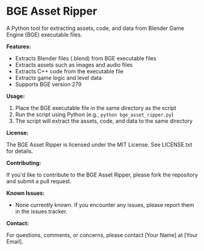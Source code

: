BGE Asset Ripper
================

A Python tool for extracting assets, code, and data from Blender Game Engine (BGE) executable files.

**Features:**

* Extracts Blender files (.blend) from BGE executable files
* Extracts assets such as images and audio files
* Extracts C++ code from the executable file
* Extracts game logic and level data
* Supports BGE version 279

**Usage:**

1. Place the BGE executable file in the same directory as the script
2. Run the script using Python (e.g., `python bge_asset_ripper.py`)
3. The script will extract the assets, code, and data to the same directory

**License:**

The BGE Asset Ripper is licensed under the MIT License. See LICENSE.txt for details.

**Contributing:**

If you'd like to contribute to the BGE Asset Ripper, please fork the repository and submit a pull request.

**Known Issues:**

* None currently known. If you encounter any issues, please report them in the issues tracker.

**Contact:**

For questions, comments, or concerns, please contact [Your Name] at [Your Email].

